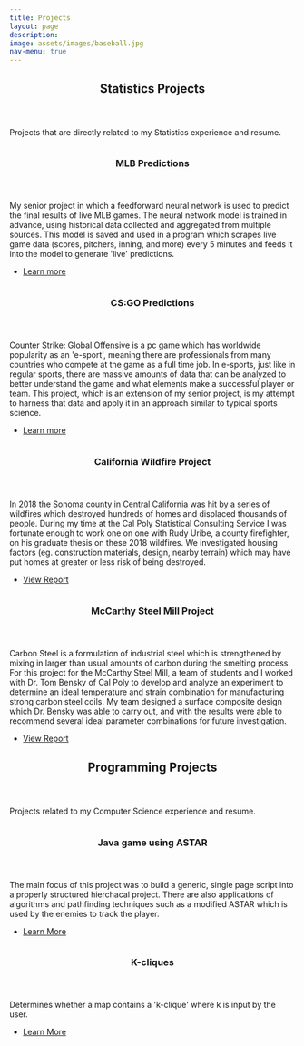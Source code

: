 ```yaml
---
title: Projects
layout: page
description:
image: assets/images/baseball.jpg
nav-menu: true
---
```


<!-- Main -->
<div id="main">

<!-- One -->
<section id="one">
	<div class="inner">
		<header class="major">
			<h2>Statistics Projects</h2>
		</header>
		<p>Projects that are directly related to my Statistics experience and resume.</p>
	</div>
</section>

<!-- Two -->
<section id="two" class="spotlights">
	<section>
		<a href="projects/MLBpredictions.html" class="image">
			<img src="{% link assets/images/baseball.jpg %}" alt="" data-position="center center" />
		</a>
		<div class="content">
			<div class="inner">
				<header class="major">
					<h3>MLB Predictions</h3>
				</header>
				<p>My senior project in which a feedforward neural network is used to predict the final results of live MLB games. The neural network model is trained in advance, using historical data collected and aggregated from multiple sources. This model is saved and used in a program which scrapes live game data (scores, pitchers, inning, and more) every 5 minutes and feeds it into the model to generate 'live' predictions.</p>
				<ul class="actions">
					<li><a href="projects/MLBpredictions.html" class="button">Learn more</a></li>
				</ul>
			</div>
		</div>
	</section>
	<section>
		<a href="projects/CSGOpredictions.html" class="image">
			<img src="{% link assets/images/csgo.jpg %}" alt="" data-position="top center" />
		</a>
		<div class="content">
			<div class="inner">
				<header class="major">
					<h3>CS:GO Predictions</h3>
				</header>
				<p> Counter Strike: Global Offensive is a pc game which has worldwide popularity as an 'e-sport', meaning there are professionals from many countries who compete at the game as a full time job. In e-sports, just like in regular sports, there are massive amounts of data that can be analyzed to better understand the game and what elements make a successful player or team. This project, which is an extension of my senior project, is my attempt to harness that data and apply it in an approach similar to typical sports science. </p>
				<ul class="actions">
					<li><a href="projects/CSGOpredictions.html" class="button">Learn more</a></li>
				</ul>
			</div>
		</div>
	</section>
	<section>
		<a href="projects/wildfire.pdf" class="image">
			<img src="{% link assets/images/wildfire.jpg %}" alt="" data-position="25% 25%" />
		</a>
		<div class="content">
			<div class="inner">
				<header class="major">
					<h3>California Wildfire Project</h3>
				</header>
				<p> In 2018 the Sonoma county in Central California was hit by a series of wildfires which destroyed hundreds of homes and displaced thousands of people. During my time at the Cal Poly Statistical Consulting Service I was fortunate enough to work one on one with Rudy Uribe, a county firefighter, on his graduate thesis on these 2018 wildfires. We investigated housing factors (eg. construction materials, design, nearby terrain) which may have put homes at greater or less risk of being destroyed. </p>
				<ul class="actions">
					<li><a href="projects/wildfire.pdf" class="button">View Report</a></li>
				</ul>
			</div>
		</div>
	</section>
	<section>
		<a href="projects/steelmill.pdf" class="image">
			<img src="{% link assets/images/steelmill.jpg %}" alt="" data-position="25% 25%" />
		</a>
		<div class="content">
			<div class="inner">
				<header class="major">
					<h3>McCarthy Steel Mill Project</h3>
				</header>
				<p> Carbon Steel is a formulation of industrial steel which is strengthened by mixing in larger than usual amounts of carbon during the smelting process. For this project for the McCarthy Steel Mill, a team of students and I worked with Dr. Tom Bensky of Cal Poly to develop and analyze an experiment to determine an ideal temperature and strain combination for manufacturing strong carbon steel coils. My team designed a surface composite design which Dr. Bensky was able to carry out, and with the results were able to recommend several ideal parameter combinations for future investigation.</p>
				<ul class="actions">
					<li><a href="projects/steelmill.pdf" class="button">View Report</a></li>
				</ul>
			</div>
		</div>
	</section>
</section>

<section id="three">
	<div class="inner">
		<header class="major">
			<h2>Programming Projects</h2>
		</header>
		<p>Projects related to my Computer Science experience and resume.</p>
	</div>
</section>


<!-- Four -->
<section id="four" class="spotlights">
	<section>
		<a href="projects/ASTARgame.html" class="image">
			<img src="{% link assets/images/frog.jpg %}" alt="" data-position="center center" />
		</a>
		<div class="content">
			<div class="inner">
				<header class="major">
					<h3>Java game using ASTAR</h3>
				</header>
				<p> The main focus of this project was to build a generic, single page script into a properly structured hierchacal project. There are also applications of algorithms and pathfinding techniques such as a modified ASTAR which is used by the enemies to track the player.</p>
				<ul class="actions">
					<li><a href="projects/ASTARgame.html" class="button">Learn More</a></li>
				</ul>
			</div>
		</div>
	</section>
	<section>
		<a href="projects/kcliques.html" class="image">
			<img src="{% link assets/images/kclique.jpg %}" alt="" data-position="top center" />
		</a>
		<div class="content">
			<div class="inner">
				<header class="major">
					<h3>K-cliques</h3>
				</header>
				<p> Determines whether a map contains a 'k-clique' where k is input by the user. </p>
				<ul class="actions">
					<li><a href="projects/kcliques.html" class="button">Learn More</a></li>
				</ul>
			</div>
		</div>
	</section>
